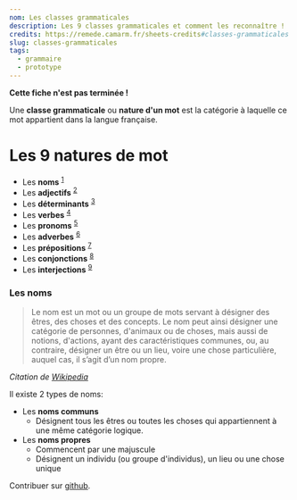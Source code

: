 ```yaml
---
nom: Les classes grammaticales
description: Les 9 classes grammaticales et comment les reconnaître !
credits: https://remede.camarm.fr/sheets-credits#classes-grammaticales
slug: classes-grammaticales
tags: 
  - grammaire
  - prototype
---
```


**Cette fiche n'est pas terminée !**

Une **classe grammaticale** ou **nature d'un mot** est la catégorie à laquelle ce mot appartient dans la langue française.

# Les 9 natures de mot

- Les **noms** <sup>[1](#les-noms)</sup>
- Les **adjectifs** <sup>[2](#les-noms)</sup>
- Les **déterminants** <sup>[3](#les-noms)</sup>
- Les **verbes** <sup>[4](#les-noms)</sup>
- Les **pronoms** <sup>[5](#les-noms)</sup>
- Les **adverbes** <sup>[6](#les-noms)</sup>
- Les **prépositions** <sup>[7](#les-noms)</sup>
- Les **conjonctions** <sup>[8](#les-noms)</sup>
- Les **interjections** <sup>[9](#les-noms)</sup>

### Les noms

> Le nom est un mot ou un groupe de mots servant à désigner des êtres, des choses et des concepts.
> Le nom peut ainsi désigner une catégorie de personnes, d'animaux ou de choses, mais aussi de notions, d'actions, ayant des caractéristiques communes, ou, au contraire, désigner un être ou un lieu, voire une chose particulière, auquel cas, il s’agit d’un nom propre.

_Citation de [Wikipedia](https://fr.wikipedia.org/wiki/Nom)_

Il existe 2 types de noms:
- Les **noms communs**
  - Désignent tous les êtres ou toutes les choses qui appartiennent à une même catégorie logique.  
- Les **noms propres**
    - Commencent par une majuscule
    - Désignent un individu (ou groupe d'individus), un lieu ou une chose unique

Contribuer sur [github](https://github.com/camarm-dev/remede).
